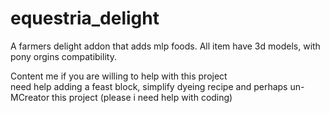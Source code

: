 # equestria_delight
A farmers delight addon that adds mlp foods. All item have 3d models, with pony orgins compatibility.
<br>

Content me if you are willing to help with this project <br> need help adding a feast block, simplify dyeing recipe and perhaps un-MCreator this project (please i need help with coding)
